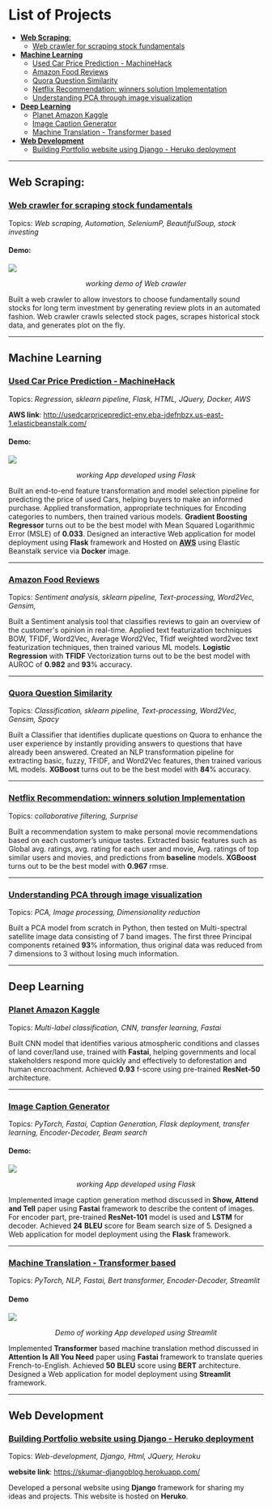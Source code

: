 # List of Projects

- [**Web Scraping**:](#web-scraping)
  - [Web crawler for scraping stock fundamentals](#web-crawler-for-scraping-stock-fundamentals)
- [**Machine Learning**](#machine-learning)
  - [Used Car Price Prediction - MachineHack](#used-car-price-prediction---machinehack)
  - [Amazon Food Reviews](#amazon-food-reviews)
  - [Quora Question Similarity](#quora-question-similarity)
  - [Netflix Recommendation: winners solution Implementation](#netflix-recommendation-winners-solution-implementation)
  - [Understanding PCA through image visualization](#understanding-pca-through-image-visualization)
- [**Deep Learning**](#deep-learning)
  - [Planet Amazon Kaggle](#planet-amazon-kaggle)
  - [Image Caption Generator](#image-caption-generator)
  - [Machine Translation - Transformer based](#machine-translation---transformer-based)
- [**Web Development**](#web-development)
  - [Building Portfolio website using Django - Heruko deployment](#building-portfolio-website-using-django---heruko-deployment)

-----

## **Web Scraping**:
### [Web crawler for scraping stock fundamentals](https://github.com/Skumarr53/Stock-Fundamental-data-scraping-and-analysis)

Topics: *Web scraping, Automation, SeleniumP, BeautifulSoup, stock investing*

#### Demo:
![](https://raw.githubusercontent.com/Skumarr53/Stock-Fundamental-data-scraping-and-analysis/master/ScreenShots/WebCrawler_working.gif)
<p align="center"><i>working demo of Web crawler</i></p>

Built a web crawler to allow investors to choose fundamentally sound stocks for long term investment by generating review plots in an automated fashion. Web crawler crawls selected stock pages, scrapes historical stock data, and generates plot on the fly.

-------


## **Machine Learning**

### [Used Car Price Prediction - MachineHack](https://github.com/Skumarr53/Used-Car-Price-Prediction) 

Topics: *Regression, sklearn pipeline, Flask, HTML, JQuery, Docker, AWS* 

**AWS link**: http://usedcarpricepredict-env.eba-jdefnbzx.us-east-1.elasticbeanstalk.com/

#### Demo:

![](https://raw.githubusercontent.com/Skumarr53/Used-Car-Price-Prediction/master/Snapshots/working_app.gif)
<p align="center"><i>working App developed using Flask</i></p>

Built an end-to-end feature transformation and model selection pipeline for predicting the price of used Cars, helping buyers to make an informed purchase. Applied transformation, appropriate techniques for Encoding categories to numbers, then trained various models. **Gradient Boosting Regressor** turns out to be the best model with  Mean Squared Logarithmic Error (MSLE) of **0.033**. Designed an interactive Web application for model deployment using **Flask** framework and Hosted on [**AWS**](http://usedcarpricepredict-env.eba-jdefnbzx.us-east-1.elasticbeanstalk.com/) using Elastic Beanstalk service via **Docker** image.

-------
### [Amazon Food Reviews](https://github.com/Skumarr53/Amazon-Food-Reviews-Kaggle)

Topics: *Sentiment analysis, sklearn pipeline, Text-processing, Word2Vec, Gensim,*

Built a Sentiment analysis tool that classifies reviews to gain an overview of the customer's opinion in real-time. Applied text featurization techniques BOW, TFIDF, Word2Vec, Average Word2Vec, Tfidf weighted word2vec text featurization techniques, then trained various ML models. **Logistic Regression** with **TFIDF** Vectorization turns out to be the best model with AUROC of **0.982** and **93**% accuracy.

-------

### [Quora Question Similarity](https://github.com/Skumarr53/Quora-Question-Similarity-Kaggle)

Topics: *Classification, sklearn pipeline, Text-processing, Word2Vec, Gensim, Spacy*

 Built a Classifier that identifies duplicate questions on Quora to enhance the user experience by instantly providing answers to questions that have already been answered. Created an NLP transformation pipeline for extracting basic, fuzzy, TFIDF, and Word2Vec features, then trained various ML models. **XGBoost** turns out to be the best model with **84**% accuracy.

-------
### [Netflix Recommendation: winners solution Implementation](https://github.com/Skumarr53/Netflix-Recommender-System)

Topics: *collaborative filtering, Surprise*

Built a recommendation system to make personal movie recommendations based on each customer’s unique tastes. Extracted basic features such as Global avg. ratings, avg. rating for each user and movie, Avg. ratings of top similar users and movies, and predictions from **baseline** models.  **XGBoost** turns out to be the best model with **0.967** rmse.

-------

### [Understanding PCA through image visualization](https://github.com/Skumarr53/Principal-Component-Analysis-testing-on-Image-data)

Topics: *PCA, Image processing, Dimensionality reduction*

Built a PCA model from scratch in Python, then tested on Multi-spectral satellite image data consisting of 7 band images. The first three Principal components retained **93**% information, thus original data was reduced from 7 dimensions to 3 without losing much information.

-------
## **Deep Learning**

### [Planet Amazon Kaggle](https://github.com/Skumarr53/Planet-Amazon-Kaggle)

Topics: *Multi-label classification, CNN, transfer learning, Fastai*

Built CNN model that identifies various atmospheric conditions and classes of land cover/land use, trained with **Fastai**, helping governments and local stakeholders respond more quickly and effectively to deforestation and human encroachment. Achieved **0.93** f-score using pre-trained **ResNet-50** architecture.

-------

### [Image Caption Generator](https://github.com/Skumarr53/Image-Caption-Generation-using-Fastai)

Topics: *PyTorch, Fastai, Caption Generation, Flask deployment, transfer learning, Encoder-Decoder, Beam search*

#### Demo:
![](https://raw.githubusercontent.com/Skumarr53/Image-Caption-Generation-using-Fastai/master/snapshots/caption_gen.gif)
<p align="center"><i>working App developed using Flask</i></p>

Implemented image caption generation method discussed in **Show, Attend and Tell** paper using **Fastai** framework to describe the content of images. For encoder part, pre-trained **ResNet-101** model is used and **LSTM** for decoder. Achieved **24** **BLEU** score for Beam search size of 5. Designed a Web application for model deployment using the **Flask** framework.

-------

### [Machine Translation - Transformer based](https://github.com/Skumarr53/Attention-is-All-you-Need-PyTorch)

Topics: *PyTorch, NLP, Fastai, Bert transformer, Encoder-Decoder, Streamlit*

#### Demo

![](https://raw.githubusercontent.com/Skumarr53/Attention-is-All-you-Need-PyTorch/master/Snapshots/Fr2En_translate.gif)
<p align="center"><i>Demo of working App developed using Streamlit</i></p>

Implemented **Transformer** based machine translation method discussed in **Attention Is All You Need** paper using **Fastai** framework to translate queries French-to-English. Achieved **50** **BLEU** score using **BERT** architecture. Designed a Web application for model deployment using **Streamlit** framework.


--------

## **Web Development**

### [Building Portfolio website using Django - Heruko deployment](https://skumar-djangoblog.herokuapp.com/blog/)
Topics: *Web-development, Django, Html, JQuery, Heroku*

**website link**: https://skumar-djangoblog.herokuapp.com/

Developed a personal website using **Django** framework for sharing my ideas and projects. This website is hosted on **Heruko**.
